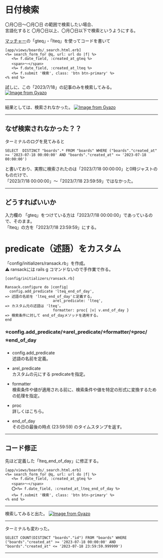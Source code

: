# 日付検索
〇月〇日〜〇月〇日 の範囲で検索したい場合、     
言語化すると 〇月〇日以上、〇月〇日以下で検索というようにする。    
    
[マッチャー](https://activerecord-hackery.github.io/ransack/getting-started/search-matches/)の「gteq」・「lteq」を使ってコードを書いて
~~~
[app/views/boards/_search.html.erb]
<%= search_form_for @q, url: url do |f| %>
   <%= f.date_field, :created_at_gteq %>
   <span>〜</span>
   <%= f.date_field, :created_at_lteq %>
   <%= f.submit '検索', class: 'btn btn-primary' %>
<% end %>
~~~

試しに、この「2023/7/18」の記事のみを検索してみる。     
[![Image from Gyazo](https://i.gyazo.com/9ac8e04fe41d3f410359cff222df0587.png)](https://gyazo.com/9ac8e04fe41d3f410359cff222df0587)
***

結果としては、検索されなかった。
[![Image from Gyazo](https://i.gyazo.com/8da6ceea1cd9e39590a9caf9cb081337.png)](https://gyazo.com/8da6ceea1cd9e39590a9caf9cb081337)
***

## なぜ検索されなかった？？
ターミナルのログを見てみると
~~~
SELECT  DISTINCT "boards".* FROM "boards" WHERE ("boards"."created_at" >= '2023-07-18 00:00:00' AND "boards"."created_at" <= '2023-07-18 00:00:00')
~~~
と書いており、実際に検索されたのは「2023/7/18 00:00:00」と0時ジャストのものだけで、    
「2023/7/18 00:00:00」〜「2023/7/18 23:59:59」ではなかった。
***

## どうすればいいか
入力欄の 「gteq」をつけている方は「2023/7/18 00:00:00」であっているので、そのまま。    
「lteq」の方を「2023/7/18 23:59:59」にする。

# predicate（述語）をカスタム
「config/initializers/ransack.rb」を作成。    
⚠️ ransackには rails g コマンドないので手作業で作る。
~~~
[config/initializers/ransack.rb]

Ransack.configure do |config|
  config.add_predicate 'lteq_end_of_day',                             => 述語の名前を 'lteq_end_of_day'と定義する。
                      arel_predicate: 'lteq',                         => カスタム元の述語は 'lteq'。
                      formatter: proc{ |v| v.end_of_day }             => 検索条件に対して end_of_dayメソッドを適用する。
end
~~~

### ⭐️config.add_predicate/⭐️arel_predicate/⭐️formatter/⭐️proc/⭐️end_of_day
- config.add_predicate    
述語の名前を定義。    
    
- arel_predicate    
カスタムの元にする predicateを指定。    
    
- formatter    
検索条件や値が適用される前に、検索条件や値を特定の形式に変換するための処理を指定。
    
- proc    
詳しくはこちら。    
    
- end_of_day    
その日の最後の時点 (23:59:59) のタイムスタンプを返す。
***

## コード修正
先ほど定義した「lteq_end_of_day」に修正する。
~~~
[app/views/boards/_search.html.erb]
<%= search_form_for @q, url: url do |f| %>
   <%= f.date_field, :created_at_gteq %>
   <span>〜</span>
   ⭕️<%= f.date_field, :created_at_lteq_end_of_day %>
   <%= f.submit '検索', class: 'btn btn-primary' %>
<% end %>
~~~
***

検索してみると出た。
[![Image from Gyazo](https://i.gyazo.com/2414bf0e627ec2b0d3bbcaf67b9d70c0.png)](https://gyazo.com/2414bf0e627ec2b0d3bbcaf67b9d70c0)
***

ターミナルも変わった。
~~~
SELECT COUNT(DISTINCT "boards"."id") FROM "boards" WHERE ("boards"."created_at" >= '2023-07-18 00:00:00' AND "boards"."created_at" <= '2023-07-18 23:59:59.999999')
~~~
***
